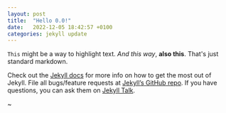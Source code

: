 ```yaml
---
layout: post
title:  "Hello 0.0!"
date:   2022-12-05 18:42:57 +0100
categories: jekyll update
---
```

 `This` might be a way to highlight text.
*And this way*, **also this**. That's just standard markdown.


Check out the [Jekyll docs][jekyll-docs] for more info on how to get the most out of Jekyll. File all bugs/feature requests at [Jekyll’s GitHub repo][jekyll-gh]. If you have questions, you can ask them on [Jekyll Talk][jekyll-talk].

[jekyll-docs]: https://jekyllrb.com/docs/home
[jekyll-gh]:   https://github.com/jekyll/jekyll
[jekyll-talk]: https://talk.jekyllrb.com/
~                                        
